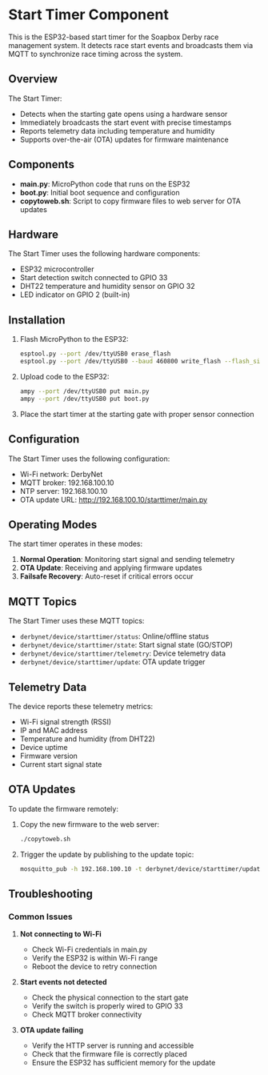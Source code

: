 # Start Timer Component

This is the ESP32-based start timer for the Soapbox Derby race management system. It detects race start events and broadcasts them via MQTT to synchronize race timing across the system.

## Overview

The Start Timer:
- Detects when the starting gate opens using a hardware sensor
- Immediately broadcasts the start event with precise timestamps
- Reports telemetry data including temperature and humidity
- Supports over-the-air (OTA) updates for firmware maintenance

## Components

- **main.py**: MicroPython code that runs on the ESP32
- **boot.py**: Initial boot sequence and configuration
- **copytoweb.sh**: Script to copy firmware files to web server for OTA updates

## Hardware

The Start Timer uses the following hardware components:
- ESP32 microcontroller
- Start detection switch connected to GPIO 33
- DHT22 temperature and humidity sensor on GPIO 32
- LED indicator on GPIO 2 (built-in)

## Installation

1. Flash MicroPython to the ESP32:
   ```bash
   esptool.py --port /dev/ttyUSB0 erase_flash
   esptool.py --port /dev/ttyUSB0 --baud 460800 write_flash --flash_size=detect 0 esp32-20220618-v1.19.1.bin
   ```

2. Upload code to the ESP32:
   ```bash
   ampy --port /dev/ttyUSB0 put main.py
   ampy --port /dev/ttyUSB0 put boot.py
   ```

3. Place the start timer at the starting gate with proper sensor connection

## Configuration

The Start Timer uses the following configuration:
- Wi-Fi network: DerbyNet
- MQTT broker: 192.168.100.10
- NTP server: 192.168.100.10
- OTA update URL: http://192.168.100.10/starttimer/main.py

## Operating Modes

The start timer operates in these modes:
1. **Normal Operation**: Monitoring start signal and sending telemetry
2. **OTA Update**: Receiving and applying firmware updates
3. **Failsafe Recovery**: Auto-reset if critical errors occur

## MQTT Topics

The Start Timer uses these MQTT topics:
- `derbynet/device/starttimer/status`: Online/offline status
- `derbynet/device/starttimer/state`: Start signal state (GO/STOP)
- `derbynet/device/starttimer/telemetry`: Device telemetry data
- `derbynet/device/starttimer/update`: OTA update trigger

## Telemetry Data

The device reports these telemetry metrics:
- Wi-Fi signal strength (RSSI)
- IP and MAC address
- Temperature and humidity (from DHT22)
- Device uptime
- Firmware version
- Current start signal state

## OTA Updates

To update the firmware remotely:
1. Copy the new firmware to the web server:
   ```bash
   ./copytoweb.sh
   ```
2. Trigger the update by publishing to the update topic:
   ```bash
   mosquitto_pub -h 192.168.100.10 -t derbynet/device/starttimer/update -m "update"
   ```

## Troubleshooting

### Common Issues

1. **Not connecting to Wi-Fi**
   - Check Wi-Fi credentials in main.py
   - Verify the ESP32 is within Wi-Fi range
   - Reboot the device to retry connection

2. **Start events not detected**
   - Check the physical connection to the start gate
   - Verify the switch is properly wired to GPIO 33
   - Check MQTT broker connectivity

3. **OTA update failing**
   - Verify the HTTP server is running and accessible
   - Check that the firmware file is correctly placed
   - Ensure the ESP32 has sufficient memory for the update